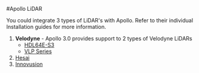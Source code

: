 #Apollo LiDAR

You could integrate 3 types of LiDAR's with Apollo. Refer to their individual Installation guides for more information.

1. **Velodyne** - Apollo 3.0 provides support to 2 types of Velodyne LiDARs
    - [HDL64E-S3](HDL64E_S3_Installation_Guide.md)
    - [VLP Series](VLP_Series_Installation_Guide.md)
2. [Hesai](Hesai_Pandora_Installation_Guide.md)
3. [Innovusion](Innovusion_Note.md)